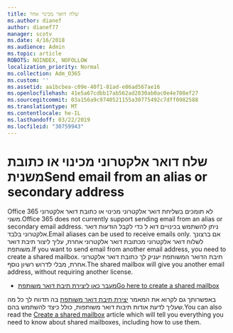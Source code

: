 ```yaml
---
title: שלח דואר מכינוי אחר
ms.author: dianef
author: dianef77
manager: scotv
ms.date: 4/16/2018
ms.audience: Admin
ms.topic: article
ROBOTS: NOINDEX, NOFOLLOW
localization_priority: Normal
ms.collection: Adm_O365
ms.custom: ''
ms.assetid: aa1bcbea-c09e-40f1-81ad-e86ad567ae16
ms.openlocfilehash: 41e5a67cdbb17ab562ad2830ab0ac0e4e708ef27
ms.sourcegitcommit: 03a156a9c9740521155a30775492c7dff0982588
ms.translationtype: MT
ms.contentlocale: he-IL
ms.lasthandoff: 03/22/2019
ms.locfileid: "30759943"
---
```

# <a name="send-email-from-an-alias-or-secondary-address"></a><span data-ttu-id="2c09b-102">שלח דואר אלקטרוני מכינוי או כתובת משנית</span><span class="sxs-lookup"><span data-stu-id="2c09b-102">Send email from an alias or secondary address</span></span>

<span data-ttu-id="2c09b-103">Office 365 לא תומכים בשליחת דואר אלקטרוני מכינוי או כתובת דואר אלקטרוני משני.</span><span class="sxs-lookup"><span data-stu-id="2c09b-103">Office 365 does not currently support sending email from an alias or secondary email address.</span></span> <span data-ttu-id="2c09b-104">ניתן להשתמש בכינויים דוא ל כדי לקבל הודעות דואר אלקטרוני בלבד.</span><span class="sxs-lookup"><span data-stu-id="2c09b-104">Email aliases can be used to receive emails only.</span></span> <span data-ttu-id="2c09b-105">אם ברצונך לשלוח דואר אלקטרוני מכתובת דואר אלקטרוני אחרת, עליך ליצור תיבת דואר משותפת.</span><span class="sxs-lookup"><span data-stu-id="2c09b-105">If you want to send email from another email address, you need to create a shared mailbox.</span></span> <span data-ttu-id="2c09b-106">תיבת הדואר המשותפת יעניק לך כתובת דואר אלקטרוני אחרת, מבלי לדרוש רשיון נוסף.</span><span class="sxs-lookup"><span data-stu-id="2c09b-106">The shared mailbox will give you another email address, without requiring another license.</span></span> 
  
- [<span data-ttu-id="2c09b-107">מעבר כאן ליצירת תיבת דואר משותפת</span><span class="sxs-lookup"><span data-stu-id="2c09b-107">Go here to create a shared mailbox</span></span>](https://portal.office.com/AdminPortal/Home#/AssistedGuide/addemailoptions)
    
<span data-ttu-id="2c09b-108">באפשרותך גם לקרוא את המאמר [יצירת תיבת דואר משותפת](https://support.office.com/article/871a246d-3acd-4bba-948e-5de8be0544c9) בה תדווח לך כל מה שעליך לדעת אודות תיבות דואר משותפות, כולל כיצד להשתמש בהם.</span><span class="sxs-lookup"><span data-stu-id="2c09b-108">You can also read the [Create a shared mailbox](https://support.office.com/article/871a246d-3acd-4bba-948e-5de8be0544c9) article which will tell you everything you need to know about shared mailboxes, including how to use them.</span></span> 
  

